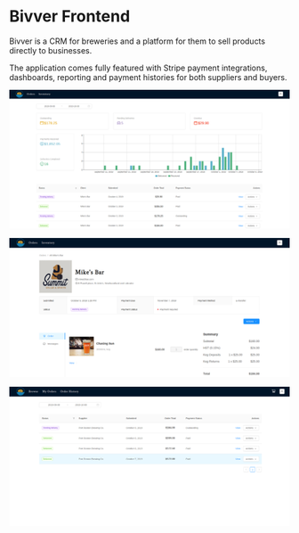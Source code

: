 # Bivver Frontend

Bivver is a CRM for breweries and a platform for them to sell products directly to businesses.

The application comes fully featured with Stripe payment integrations, dashboards, reporting and payment histories for both suppliers and buyers.


![screenshot](screenshots/bivver-screenshot.png)


![screenshot](screenshots/bivver-screenshot1.png)


![screenshot](screenshots/bivver-screenshot2.png)
